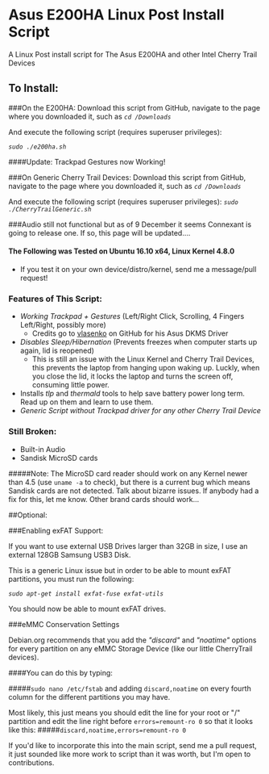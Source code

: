 # Asus E200HA Linux Post Install Script
A Linux Post install script for The Asus E200HA and other Intel Cherry Trail Devices

## To Install:

###On the E200HA:
Download this script from GitHub, navigate to the page where you downloaded it, such as *```cd /Downloads```*

And execute the following script (requires superuser privileges):

*```sudo ./e200ha.sh```*

####Update: Trackpad Gestures now Working!

###On Generic Cherry Trail Devices:
Download this script from GitHub, navigate to the page where you downloaded it, such as *```cd /Downloads```*

And execute the following script (requires superuser privileges):
*```sudo ./CherryTrailGeneric.sh```*



###Audio still not functional but as of 9 December it seems Connexant is going to release one. If so, this page will be updated....

#### The Following was Tested on Ubuntu 16.10 x64, Linux Kernel 4.8.0

  - If you test it on your own device/distro/kernel, send me a message/pull request!

### Features of This Script:
  - *Working Trackpad + Gestures* (Left/Right Click, Scrolling, 4 Fingers Left/Right, possibly more)
    - Credits go to [vlasenko](https://github.com/vlasenko/hid-asus-dkms) on GitHub for his Asus DKMS Driver
  - *Disables Sleep/Hibernation* (Prevents freezes when computer starts up again, lid is reopened)
    - This is still an issue with the Linux Kernel and Cherry Trail Devices, this prevents the laptop from hanging upon waking up. Luckly, when you close the lid, it locks the laptop and turns the screen off, consuming little power.
  - Installs *tlp* and *thermald* tools to help save battery power long term. Read up on them and learn to use them.
  - *Generic Script without Trackpad driver for any other Cherry Trail Device*

### Still Broken:
  - Built-in Audio
  - Sandisk MicroSD cards

#####Note: The MicroSD card reader should work on any Kernel newer than 4.5 (use ```uname -a``` to check), but there is a current bug which means Sandisk cards are not detected. Talk about bizarre issues. If anybody had a fix for this, let me know. Other brand cards should work...

##Optional:

###Enabling exFAT Support:

If you want to use external USB Drives larger than 32GB in size, I use an external 128GB Samsung USB3 Disk.

This is a generic Linux issue but in order to be able to mount exFAT partitions, you must run the following:

*```sudo apt-get install exfat-fuse exfat-utils```*

You should now be able to mount exFAT drives.

###eMMC Conservation Settings

Debian.org recommends that you add the *"discard"* and *"noatime"* options for every partition on any eMMC Storage Device (like our little CherryTrail devices).

####You can do this by typing:

#####```sudo nano /etc/fstab```
and adding ```discard,noatime``` on every fourth column for the different partitions you may have.

Most likely, this just means you should edit the line for your root or "/" partition and edit the line right before ```errors=remount-ro 0``` so that it looks like this:
#####```discard,noatime,errors=remount-ro 0```

If you'd like to incorporate this into the main script, send me a pull request, it just sounded like more work to script than it was worth, but I'm open to contributions.
